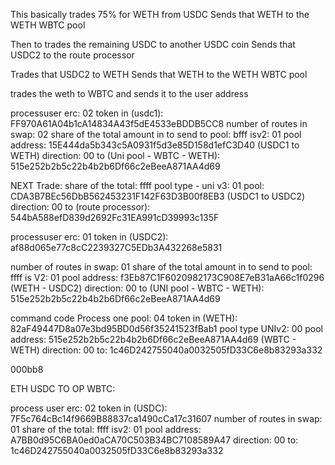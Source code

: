 This basically trades 75% for WETH from USDC
Sends that WETH to the WETH WBTC pool

Then to trades the remaining USDC to another USDC coin
Sends that USDC2 to the route processor

Trades that USDC2 to WETH
Sends that WETH to the WETH WBTC pool 

trades the weth to WBTC and sends it to the user address


processuser erc: 02
token in (usdc1): FF970A61A04b1cA14834A43f5dE4533eBDDB5CC8
number of routes in swap: 02
share of the total amount in to send to pool: bfff
isv2: 01
pool address: 15E444da5b343c5A0931f5d3e85D158d1efC3D40 (USDC1 to WETH)
direction: 00
to (Uni pool - WBTC - WETH): 515e252b2b5c22b4b2b6Df66c2eBeeA871AA4d69

NEXT Trade:
share of the total: ffff
pool type - uni v3: 01
pool: CDA3B7BEc56DbB562453231F142F63D3B00f8EB3 (USDC1 to USDC2)
direction: 00
to (route processor): 544bA588efD839d2692Fc31EA991cD39993c135F

processuser erc: 01
token in (USDC2): af88d065e77c8cC2239327C5EDb3A432268e5831

number of routes in swap: 01
share of the total amount in to send to pool: ffff
is V2: 01
pool address: f3Eb87C1F6020982173C908E7eB31aA66c1f0296 (WETH - USDC2)
direction: 00
to (UNI pool - WBTC - WETH): 515e252b2b5c22b4b2b6Df66c2eBeeA871AA4d69

command code Process one pool: 04
token in (WETH): 82aF49447D8a07e3bd95BD0d56f35241523fBab1
pool type UNIv2: 00
pool address: 515e252b2b5c22b4b2b6Df66c2eBeeA871AA4d69 (WBTC - WETH)
direction: 00
to: 1c46D242755040a0032505fD33C6e8b83293a332

000bb8 


ETH USDC TO OP WBTC:


process user erc: 02
token in (USDC): 7F5c764cBc14f9669B88837ca1490cCa17c31607
number of routes in swap: 01
share of the total: ffff
isv2: 01
pool address: A7BB0d95C6BA0ed0aCA70C503B34BC7108589A47
direction: 00
to: 1c46D242755040a0032505fD33C6e8b83293a332
